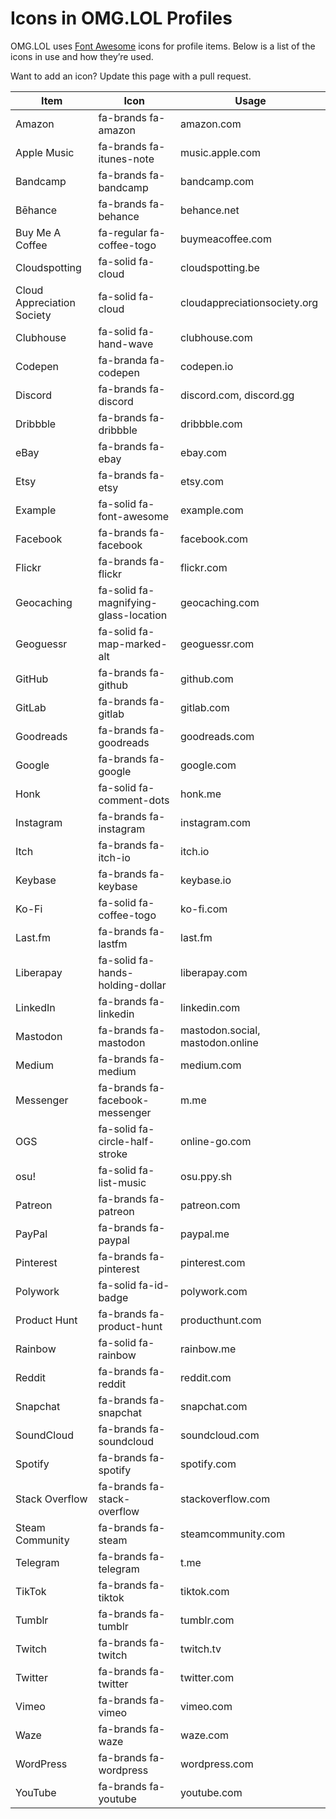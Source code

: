 # Icons in OMG.LOL Profiles

OMG.LOL uses [Font Awesome](https://fontawesome.com) icons for profile items. Below is a list of the icons in use and how they’re used.

Want to add an icon? Update this page with a pull request.

| Item                         | Icon                                    | Usage                              |
| ---------------------------- | --------------------------------------- | ---------------------------------- |
| Amazon                       | fa-brands fa-amazon                     | amazon.com                         |
| Apple Music                  | fa-brands fa-itunes-note                | music.apple.com                    |
| Bandcamp                     | fa-brands fa-bandcamp                   | bandcamp.com                       |
| Bēhance                      | fa-brands fa-behance                    | behance.net                        |
| Buy Me A Coffee              | fa-regular fa-coffee-togo               | buymeacoffee.com                   |
| Cloudspotting                | fa-solid fa-cloud                       | cloudspotting.be                   |
| Cloud Appreciation Society   | fa-solid fa-cloud                       | cloudappreciationsociety.org       |
| Clubhouse                    | fa-solid fa-hand-wave                   | clubhouse.com                      |
| Codepen                      | fa-branda fa-codepen                    | codepen.io                         |
| Discord                      | fa-brands fa-discord                    | discord.com, discord.gg            |
| Dribbble                     | fa-brands fa-dribbble                   | dribbble.com                       |
| eBay                         | fa-brands fa-ebay                       | ebay.com                           |
| Etsy                         | fa-brands fa-etsy                       | etsy.com                           |
| Example                      | fa-solid fa-font-awesome                | example.com                        |
| Facebook                     | fa-brands fa-facebook                   | facebook.com                       |
| Flickr                       | fa-brands fa-flickr                     | flickr.com                         |
| Geocaching                   | fa-solid fa-magnifying-glass-location   | geocaching.com                     |
| Geoguessr                    | fa-solid fa-map-marked-alt              | geoguessr.com                      |
| GitHub                       | fa-brands fa-github                     | github.com                         |
| GitLab                       | fa-brands fa-gitlab                     | gitlab.com                         |
| Goodreads                    | fa-brands fa-goodreads                  | goodreads.com                      |
| Google                       | fa-brands fa-google                     | google.com                         |
| Honk                         | fa-solid fa-comment-dots                | honk.me                            |
| Instagram                    | fa-brands fa-instagram                  | instagram.com                      |
| Itch                         | fa-brands fa-itch-io                    | itch.io                            |
| Keybase                      | fa-brands fa-keybase                    | keybase.io                         |
| Ko-Fi                        | fa-solid fa-coffee-togo                 | ko-fi.com                          |
| Last.fm                      | fa-brands fa-lastfm                     | last.fm                            |
| Liberapay                    | fa-solid fa-hands-holding-dollar        | liberapay.com                      |
| LinkedIn                     | fa-brands fa-linkedin                   | linkedin.com                       |
| Mastodon                     | fa-brands fa-mastodon                   | mastodon.social, mastodon.online   |
| Medium                       | fa-brands fa-medium                     | medium.com                         |
| Messenger                    | fa-brands fa-facebook-messenger         | m.me                               |
| OGS                          | fa-solid fa-circle-half-stroke          | online-go.com                      |
| osu!                         | fa-solid fa-list-music                  | osu.ppy.sh                         |
| Patreon                      | fa-brands fa-patreon                    | patreon.com                        |
| PayPal                       | fa-brands fa-paypal                     | paypal.me                          |
| Pinterest                    | fa-brands fa-pinterest                  | pinterest.com                      |
| Polywork                     | fa-solid fa-id-badge                    | polywork.com                       |
| Product Hunt                 | fa-brands fa-product-hunt               | producthunt.com                    |
| Rainbow                      | fa-solid fa-rainbow                     | rainbow.me                         |
| Reddit                       | fa-brands fa-reddit                     | reddit.com                         |
| Snapchat                     | fa-brands fa-snapchat                   | snapchat.com                       |
| SoundCloud                   | fa-brands fa-soundcloud                 | soundcloud.com                     |
| Spotify                      | fa-brands fa-spotify                    | spotify.com                        |
| Stack Overflow               | fa-brands fa-stack-overflow             | stackoverflow.com                  |
| Steam Community              | fa-brands fa-steam                      | steamcommunity.com                 |
| Telegram                     | fa-brands fa-telegram                   | t.me                               |
| TikTok                       | fa-brands fa-tiktok                     | tiktok.com                         |
| Tumblr                       | fa-brands fa-tumblr                     | tumblr.com                         |
| Twitch                       | fa-brands fa-twitch                     | twitch.tv                          |
| Twitter                      | fa-brands fa-twitter                    | twitter.com                        |
| Vimeo                        | fa-brands fa-vimeo                      | vimeo.com                          |
| Waze                         | fa-brands fa-waze                       | waze.com                           |
| WordPress                    | fa-brands fa-wordpress                  | wordpress.com                      |
| YouTube                      | fa-brands fa-youtube                    | youtube.com                        |
